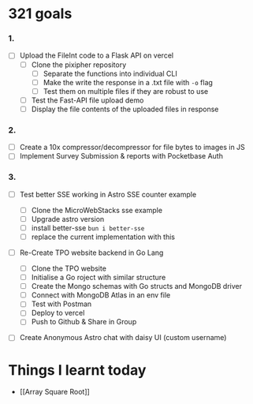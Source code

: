# 321 goals

### 1.
- [ ] Upload the FileInt code to a Flask API on vercel
	- [ ] Clone the pixipher repository
		- [ ] Separate the functions into individual CLI
		- [ ] Make the write the response in a .txt file with `-o` flag
		- [ ] Test them on multiple files if they are robust to use
	- [ ] Test the Fast-API file upload demo
	- [ ] Display the file contents of the uploaded files in response

### 2.
- [ ] Create a 10x compressor/decompressor for file bytes to images in JS
- [ ] Implement Survey Submission & reports with Pocketbase Auth

### 3.
- [ ] Test better SSE working in Astro SSE counter example
	- [ ] Clone the MicroWebStacks sse example
	- [ ] Upgrade astro version
	- [ ] install better-sse `bun i better-sse`
	- [ ] replace the current implementation with this
- [ ] Re-Create TPO website backend in Go Lang
	- [ ] Clone the TPO website
	- [ ] Initialise a Go roject with similar structure
	- [ ] Create the Mongo schemas with Go structs and MongoDB driver
	- [ ] Connect with MongoDB Atlas in an env file
	- [ ] Test with Postman
	- [ ] Deploy to vercel
	- [ ] Push to Github & Share in Group
- [ ] Create Anonymous Astro chat with daisy UI (custom username)


# Things I learnt today
- [[Array Square Root]]